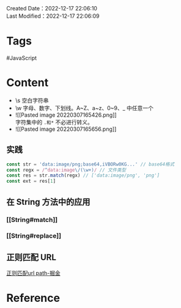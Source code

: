 Created Date：2022-12-17 22:06:10  
Last Modified：2022-12-17 22:06:09

# Tags

#JavaScript

# Content

- \s 空白字符串
- \w 字母、数字、下划线。A~Z、a~z、0~9、_ 中任意一个
- ![[Pasted image 20220307165426.png]]  
字符集中的 `.和*` 不必进行转义。
- ![[Pasted image 20220307165656.png]]

## 实践

```js
const str = 'data:image/png;base64,iVBORw0KG...' // base64格式
const regx = /^data:image\/(\w+)/ // 文件类型
const res = str.match(regx) // ['data:image/png', 'png']
const ext = res[1]
```

## 在 String 方法中的应用

### [[String#match]]

### [[String#replace]]

## 正则匹配 URL

[正则匹配url path-掘金](https://juejin.cn/s/%E6%AD%A3%E5%88%99%E5%8C%B9%E9%85%8Durl%20path)

# Reference
